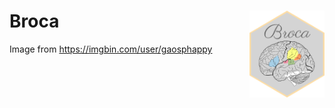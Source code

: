 # Broca <img src="man/figures/logo.png" align="right" alt="" width="120" />     
Image from https://imgbin.com/user/gaosphappy     
